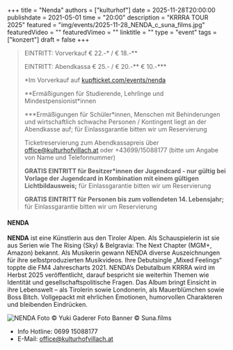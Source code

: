 +++
title = "Nenda"
authors = ["kulturhof"]
date = 2025-11-28T20:00:00
publishdate = 2021-05-01
time = "20:00"
description = "KRRRA TOUR 2025"
featured = "img/events/2025-11-28_NENDA_c_suna_films.jpg"
featuredVideo = ""
featuredVimeo = ""
linktitle = ""
type = "event"
tags = ["konzert"]
draft = false
+++

> EINTRITT: Vorverkauf € 22.-\* / € 18.-\*\*
> 
> EINTRITT: Abendkassa € 25.- / € 20.-\*\* € 10.-\*\*\*
>
> \*Im Vorverkauf auf [kupfticket.com/events/nenda](https://kupfticket.com/events/nenda)
>
> \*\*Ermäßigungen für Studierende, Lehrlinge und Mindestpensionist\*innen
> 
> \*\*\*Ermäßigungen für Schüler\*innen, Menschen mit Behinderungen und wirtschaftlich schwache Personen / Kontingent liegt an der Abendkasse auf; für Einlassgarantie bitten wir um Reservierung
>
> Ticketreservierung zum Abendkassapreis über office@kulturhofvillach.at oder +43699/15088177 (bitte um Angabe von Name und Telefonnummer)
>
> **GRATIS EINTRITT für Besitzer\*innen der Jugendcard - nur gültig bei Vorlage der Jugendcard in Kombination mit einem gültigen Lichtbildausweis;** für Einlassgarantie bitten wir um Reservierung
>
> **GRATIS EINTRITT für Personen bis zum vollendeten 14. Lebensjahr;** für Einlassgarantie bitten wir um Reservierung



#### NENDA

**NENDA** ist eine Künstlerin aus den Tiroler Alpen. Als Schauspielerin ist sie aus Serien wie The Rising (Sky) & Belgravia: The Next Chapter (MGM+, Amazon) bekannt.
Als Musikerin gewann NENDA diverse Auszeichnungen für ihre selbstproduzierten Musikvideos. Ihre Debutsingle „Mixed Feelings“ toppte die FM4 Jahrescharts 2021.
NENDA’s Debutalbum KRRRA wird im Herbst 2025 veröffentlicht, darauf bespricht sie weiterhin Themen wie Identität und gesellschaftspolitische Fragen. Das Album bringt Einsicht in ihre Lebenswelt – als Tirolerin sowie Londonerin, als Mauerblümchen sowie Boss Bitch. Vollgepackt mit ehrlichen Emotionen, humorvollen Charakteren und bleibenden Eindrücken.


![NENDA](/img/events/2025-11-28_NENDAc_Yuki_Gaderer.jpg)
Foto © Yuki Gaderer
Foto Banner © Suna.films


- Info Hotline: 0699 15088177 
- E-Mail: office@kulturhofvillach.at
